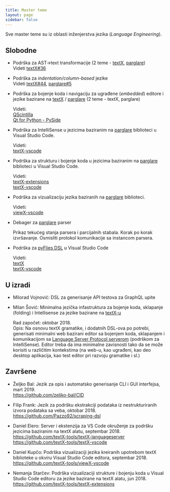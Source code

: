 ```yaml
---
title: Master teme
layout: page
sidebar: false
---
```


Sve master teme su iz oblasti inženjerstva jezika (*Language Engineering*).

## Slobodne

- Podrška za AST->text transformacije (2 teme - [textX], [parglare]) 
  <br> Videti [textX#36](https://github.com/textX/textX/issues/36)

- Podrška za *indentation/column-based* jezike
  <br> Videti
  [textX#44](https://github.com/textX/textX/issues/44),
  [parglare#5](https://github.com/igordejanovic/parglare/issues/5)

- Podrška za bojenje koda i navigaciju za ugrađene (*embedded*) editore i jezike
  bazirane na [textX] / [parglare] (2 teme - textX, parglare)

  Videti:
  <br>[QScintilla](https://qscintilla.com/)
  <br>[Qt for Python - PySide](https://wiki.qt.io/Qt_for_Python)

- Podrška za IntelliSense u jezicima baziranim na [parglare] biblioteci u Visual
  Studio Code.
  
  Videti:
  <br>[textX-vscode]

- Podrška za strukturu i bojenje koda u jezicima baziranim na [parglare]
  biblioteci u Visual Studio Code.

  Videti:
  <br>[textX-extensions]
  <br>[textX-vscode]

- Podrška za vizualizaciju jezika baziranih na [parglare] biblioteci.

  Videti:
  <br>[viewX-vscode]
  
- Debager za [parglare] parser

  Prikaz tekućeg stanja parsera i parcijalnih stabala. Korak po korak
  izvršavanje. Osmisliti protokol komunikacije sa instancom parsera.
  
- Podrška za [pyFlies DSL] u Visual Studio Code

  Videti:
  <br>[textX]
  <br>[textX-vscode]

## U izradi

- Milorad Vojnović: DSL za generisanje API testova za GraphQL upite

- Milan Šović: Minimalna jezička infastruktura za bojenje koda, sklapanje
  (folding) i Intellisense za jezike bazirane na
  [textX-u](https://github.com/igordejanovic/textX)
 
  Rad započet: oktobar 2018. 
  <br>Opis: Na osnovu textX gramatike, i dodatnih DSL-ova po potrebi, generisati
  minimalni web bazirani editor sa bojenjem koda, sklapanjem i komunikacijom sa
  [Language Server Protocol
  serverom](https://github.com/textX-tools/textX-languageserver) (podrškom za
  IntelliSense). Editor treba da ima minimalne zavisnosti tako da se može
  korisiti u različitim kontekstima (na web-u, kao ugrađeni, kao deo desktop
  aplikacija, kao test editor pri razvoju gramatike i sl.)

## Završene

- Željko Bal: Jezik za opis i automatsko generisanje CLI i GUI interfejsa,
  mart 2019. 
  <br><https://github.com/zeljko-bal/CID>
  
- Filip Frank: Jezik za podršku ekstrakciji podataka iz nestrukturiranih izvora
  podataka sa veba, oktobar 2018.
  <br><https://github.com/Pazzo92/scraping-dsl>

- Daniel Elero: Server i ekstenzija za VS Code okruženje za podršku jezicima
  baziranim na textX alatu, septembar 2018.
  <br><https://github.com/textX-tools/textX-languageserver>
  <br><https://github.com/textX-tools/textX-vscode>

- Daniel Kupčo: Podrška vizualizaciji jezika kreiranih upotrebom textX
  biblioteke u okviru Visual Studio Code editora, septembar 2018.
  <br><https://github.com/textX-tools/viewX-vscode>

- Nemanja Starčev: Podrška vizualizaciji strukture i bojenju koda u Visual
  Studio Code editoru za jezike bazirane na textX alatu, jun 2018.
  <br><https://github.com/textX-tools/textX-extensions>


[textX]: https://github.com/textX/textX
[parglare]: https://github.com/igordejanovic/parglare
[textX-vscode]: https://github.com/textX/textX-vscode
[textX-extensions]: https://github.com/textX/textX-extensions
[viewX-vscode]: https://github.com/textX/viewX-vscode
[pyFlies DSL]: https://github.com/igordejanovic/pyFlies
